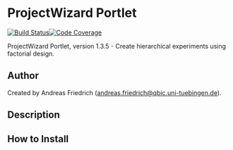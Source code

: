 # ProjectWizard Portlet

[![Build Status](https://travis-ci.org/qbicsoftware/projectwizard-portlet.svg?branch=master)](https://travis-ci.org/qbicsoftware/projectwizard-portlet)[![Code Coverage]( https://codecov.io/gh/qbicsoftware/projectwizard-portlet/branch/master/graph/badge.svg)](https://codecov.io/gh/qbicsoftware/projectwizard-portlet)

ProjectWizard Portlet, version 1.3.5 - Create hierarchical experiments using factorial design.

## Author

Created by Andreas Friedrich (andreas.friedrich@qbic.uni-tuebingen.de).

## Description

## How to Install
